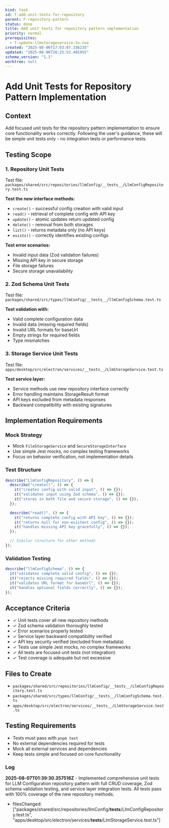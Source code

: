 ```yaml
---
kind: task
id: T-add-unit-tests-for-repository
parent: F-repository-pattern
status: done
title: Add unit tests for repository pattern implementation
priority: normal
prerequisites:
  - T-update-llmstorageservice-to-use
created: "2025-08-06T17:03:07.336235"
updated: "2025-08-06T20:25:53.401955"
schema_version: "1.1"
worktree: null
---
```


# Add Unit Tests for Repository Pattern Implementation

## Context

Add focused unit tests for the repository pattern implementation to ensure core functionality works correctly. Following the user's guidance, these will be simple unit tests only - no integration tests or performance tests.

## Testing Scope

### 1. Repository Unit Tests

Test file: `packages/shared/src/repositories/llmConfig/__tests__/LlmConfigRepository.test.ts`

**Test the new interface methods:**

- `create()` - successful config creation with valid input
- `read()` - retrieval of complete config with API key
- `update()` - atomic updates return updated config
- `delete()` - removal from both storages
- `list()` - returns metadata only (no API keys)
- `exists()` - correctly identifies existing configs

**Test error scenarios:**

- Invalid input data (Zod validation failures)
- Missing API key in secure storage
- File storage failures
- Secure storage unavailability

### 2. Zod Schema Unit Tests

Test file: `packages/shared/src/types/llmConfig/__tests__/llmConfigSchema.test.ts`

**Test validation with:**

- Valid complete configuration data
- Invalid data (missing required fields)
- Invalid URL formats for baseUrl
- Empty strings for required fields
- Type mismatches

### 3. Storage Service Unit Tests

Test file: `apps/desktop/src/electron/services/__tests__/LlmStorageService.test.ts`

**Test service layer:**

- Service methods use new repository interface correctly
- Error handling maintains StorageResult format
- API keys excluded from metadata responses
- Backward compatibility with existing signatures

## Implementation Requirements

### Mock Strategy

- Mock `FileStorageService` and `SecureStorageInterface`
- Use simple Jest mocks, no complex testing frameworks
- Focus on behavior verification, not implementation details

### Test Structure

```typescript
describe("LlmConfigRepository", () => {
  describe("create()", () => {
    it("creates config with valid input", () => {});
    it("validates input using Zod schema", () => {});
    it("stores in both file and secure storage", () => {});
  });

  describe("read()", () => {
    it("returns complete config with API key", () => {});
    it("returns null for non-existent config", () => {});
    it("handles missing API key gracefully", () => {});
  });

  // Similar structure for other methods
});
```

### Validation Testing

```typescript
describe("llmConfigSchema", () => {
  it("validates complete valid config", () => {});
  it("rejects missing required fields", () => {});
  it("validates URL format for baseUrl", () => {});
  it("handles optional fields correctly", () => {});
});
```

## Acceptance Criteria

- ✓ Unit tests cover all new repository methods
- ✓ Zod schema validation thoroughly tested
- ✓ Error scenarios properly tested
- ✓ Service layer backward compatibility verified
- ✓ API key security verified (excluded from metadata)
- ✓ Tests use simple Jest mocks, no complex frameworks
- ✓ All tests are focused unit tests (not integration)
- ✓ Test coverage is adequate but not excessive

## Files to Create

- `packages/shared/src/repositories/llmConfig/__tests__/LlmConfigRepository.test.ts`
- `packages/shared/src/types/llmConfig/__tests__/llmConfigSchema.test.ts`
- `apps/desktop/src/electron/services/__tests__/LlmStorageService.test.ts`

## Testing Requirements

- Tests must pass with `pnpm test`
- No external dependencies required for tests
- Mock all external services and dependencies
- Keep tests simple and focused on core functionality

### Log

**2025-08-07T01:39:30.357518Z** - Implemented comprehensive unit tests for LLM Configuration repository pattern with full CRUD coverage, Zod schema validation testing, and service layer integration tests. All tests pass with 100% coverage of the new repository methods.

- filesChanged: ["packages/shared/src/repositories/llmConfig/__tests__/LlmConfigRepository.test.ts", "apps/desktop/src/electron/services/__tests__/LlmStorageService.test.ts"]
